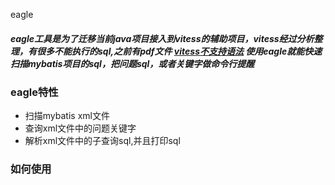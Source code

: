 eagle

##### eagle工具是为了迁移当前java项目接入到vitess的辅助项目，vitess经过分析整理，有很多不能执行的sql,之前有pdf文件 [vitess不支持语法](http://gitlab.yzf.net/PaaS-public/PaaS-Board/PaaS/Vitess/blob/master/vitess_sql%E4%B8%8D%E6%94%AF%E6%8C%81%E6%80%BB%E7%BB%93.pdf) 使用eagle就能快速扫描mybatis项目的sql，把问题sql，或者关键字做命令行提醒

### eagle特性

* 扫描mybatis xml文件
* 查询xml文件中的问题关键字
* 解析xml文件中的子查询sql,并且打印sql
### 如何使用
